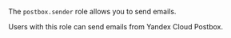 The `postbox.sender` role allows you to send emails.

Users with this role can send emails from Yandex Cloud Postbox.